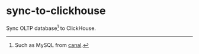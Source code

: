 # sync-to-clickhouse

Sync OLTP database[^1] to ClickHouse.

[^1]: Such as MySQL from [canal](https://github.com/alibaba/canal).